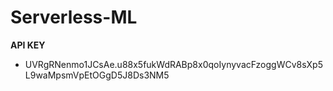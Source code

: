 # Serverless-ML

**API KEY**
- UVRgRNenmo1JCsAe.u88x5fukWdRABp8x0qoIynyvacFzoggWCv8sXp5L9waMpsmVpEtOGgD5J8Ds3NM5